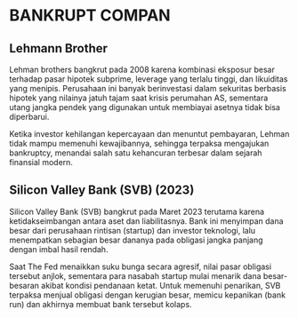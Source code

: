 # BANKRUPT COMPAN

## Lehmann Brother

Lehman brothers bangkrut pada 2008 karena kombinasi eksposur besar terhadap pasar hipotek subprime, leverage yang terlalu tinggi, dan likuiditas yang menipis. Perusahaan ini banyak berinvestasi dalam sekuritas berbasis hipotek yang nilainya jatuh tajam saat krisis perumahan AS, sementara utang jangka pendek yang digunakan untuk membiayai asetnya tidak bisa diperbarui.

Ketika investor kehilangan kepercayaan dan menuntut pembayaran, Lehman tidak mampu memenuhi kewajibannya, sehingga terpaksa mengajukan bankruptcy, menandai salah satu kehancuran terbesar dalam sejarah finansial modern.

## Silicon Valley Bank (SVB) (2023)

Silicon Valley Bank (SVB) bangkrut pada Maret 2023 terutama karena ketidakseimbangan antara aset dan liabilitasnya. Bank ini menyimpan dana besar dari perusahaan rintisan (startup) dan investor teknologi, lalu menempatkan sebagian besar dananya pada obligasi jangka panjang dengan imbal hasil rendah.

Saat The Fed menaikkan suku bunga secara agresif, nilai pasar obligasi tersebut anjlok, sementara para nasabah startup mulai menarik dana besar-besaran akibat kondisi pendanaan ketat. Untuk memenuhi penarikan, SVB terpaksa menjual obligasi dengan kerugian besar, memicu kepanikan (bank run) dan akhirnya membuat bank tersebut kolaps.